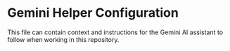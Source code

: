 # Gemini Helper Configuration

This file can contain context and instructions for the Gemini AI assistant to follow when working in this repository.
